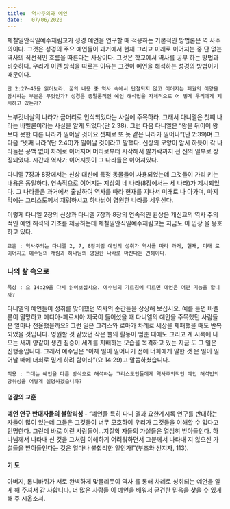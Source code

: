 ```yaml
---
title:  역사주의와 예언
date:   07/06/2020
---
```


제칠일안식일예수재림교가 성경 예언을 연구할 때 적용하는 기본적인 방법론은 역
사주의이다. 그것은 성경의 주요 예언들이 과거에서 현재 그리고 미래로 이어지는 중
단 없는 역사의 직선적인 흐름을 따른다는 사상이다. 그것은 학교에서 역사를 공부
하는 방법과 비슷하다. 우리가 이런 방식을 따르는 이유는 그것이 예언을 해석하는
성경의 방법이기 때문이다.

`단 2:27~45을 읽어보라. 꿈의 내용 중 역사 속에서 단절되지 않고 이어지는 패권의
이양을 암시하는 부분은 무엇인가? 성경은 종말론적인 예언 해석법을 자체적으로 어
떻게 우리에게 제시하고 있는가?`

느부갓네살의 나라가 금머리로 인식되었다는 사실에 주목하라. 그래서 다니엘은
첫째 나라는 바벨론이라는 사실을 알게 되었다(단 2:38). 그런 다음 다니엘은 “왕을
뒤이어 왕보다 못한 다른 나라가 일어날 것이요 셋째로 또 놋 같은 나라가 일어나”(단
2:39)며 그다음 “넷째 나라”(단 2:40)가 일어날 것이라고 말했다. 신상의 모양이 암시
하듯이 각 나라들은 공백 없이 차례로 이어지며 머리로부터 시작해서 발가락까지 전
신의 일부로 상징되었다. 시간과 역사가 이어지듯이 그 나라들은 이어져있다.

다니엘 7장과 8장에서는 신상 대신에 특정 동물들이 사용되었는데 그것들이 가리
키는 내용은 동일하다. 연속적으로 이어지는 지상의 네 나라(8장에서는 세 나라)가
제시되었다. 그 나라들은 과거에서 출발하여 역사를 따라 현재를 지나서 미래로 나
아가며, 마지막에는 그리스도께서 재림하시고 하나님이 영원한 나라를 세우신다.

이렇게 다니엘 2장의 신상과 다니엘 7장과 8장의 연속적인 환상은 개신교의 역사
주의적인 예언 해석의 기초를 제공하는데 제칠일안식일예수재림교는 지금도 이 입장
을 옹호하고 있다.

`교훈 : 역사주의는 다니엘 2, 7, 8장처럼 예언의 성취가 역사를 따라 과거, 현재, 미래
로 이어지고 예수님의 재림과 하나님의 영원한 나라로 마친다는 견해이다.`

### 나의 삶 속으로

`묵상 : 요 14:29을 다시 읽어보십시오. 예수님의 가르침에 따르면 예언은 어떤 기능을
합니까?`

다니엘의 예언들이 성취를 맞이했던 역사의 순간들을 상상해 보십시오. 예를 들면
바벨론이 멸망하고 메디아-페르시아 제국이 들어섰을 때 다니엘의 예언을 주목했던
사람들은 얼마나 전율했을까요? 그런 일은 그리스와 로마가 차례로 세상을 제패했을
때도 반복되었을 것입니다. 영원할 것 같았던 작은 뿔의 활동이 멈춘 때에도 그리고 계
시록에 나오는 새끼 양같이 생긴 짐승이 세계를 지배하는 모습을 목격하고 있는 지금
도 그 일은 진행중입니다. 그래서 예수님은 “이제 일이 일어나기 전에 너희에게 말한 것
은 일이 일어날 때에 너희로 믿게 하려 함이라”(요 14:29)고 말씀하셨습니다.

`적용 : 그대는 예언을 다른 방식으로 해석하는 그리스도인들에게 역사주의적인 예언
해석법의 당위성을 어떻게 설명하겠습니까?`

#### 영감의 교훈

**예언 연구 반대자들의 불합리성 -** “예언들 특히 다니
엘과 요한계시록 연구를 반대하는 자들이 많이 있는데
그들은 그것들이 너무 모호하여 우리가 그것들을 이해할
수 없다고 언명한다. 그런데 바로 이런 사람들이…지질학
자들의 가설들은 열심히 받아들인다. 하나님께서 나타내
신 것을 그처럼 이해하기 어려워하면서 그분께서 나타내
지 않으신 가설들을 받아들인다는 것은 얼마나 불합리한
일인가!”(부조와 선지자, 113).

#### 기 도

아버지, 톱니바퀴가 서로
완벽하게 맞물리듯이 역사
를 통해 차례로 성취되는
예언을 알게 해 주셔서 감
사합니다. 더 많은 사람들
이 예언을 배워서 굳건한
믿음을 찾을 수 있게 해 주
시옵소서.